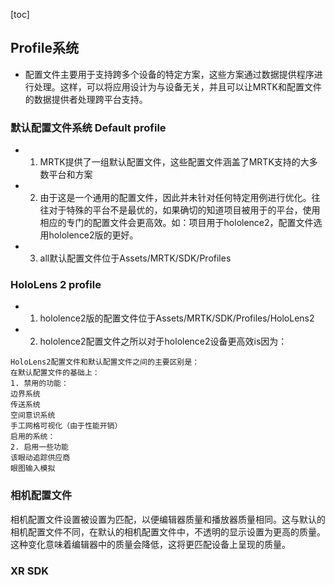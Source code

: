 [toc]


## Profile系统

- 配置文件主要用于支持跨多个设备的特定方案，这些方案通过数据提供程序进行处理。这样，可以将应用设计为与设备无关，并且可以让MRTK和配置文件的数据提供者处理跨平台支持。

### 默认配置文件系统 Default profile

- 1. MRTK提供了一组默认配置文件，这些配置文件涵盖了MRTK支持的大多数平台和方案
- 2. 由于这是一个通用的配置文件，因此并未针对任何特定用例进行优化。往往对于特殊的平台不是最优的，如果确切的知道项目被用于的平台，使用相应的专门的配置文件会更高效。如：项目用于hololence2，配置文件选用hololence2版的更好。
- 3. all默认配置文件位于Assets/MRTK/SDK/Profiles


### HoloLens 2 profile

- 1. hololence2版的配置文件位于Assets/MRTK/SDK/Profiles/HoloLens2
- 2. hololence2配置文件之所以对于hololence2设备更高效is因为：
```
HoloLens2配置文件和默认配置文件之间的主要区别是：
在默认配置文件的基础上：
1. 禁用的功能：
边界系统
传送系统
空间意识系统
手工网格可视化（由于性能开销）
启用的系统：
2. 启用一些功能
该眼动追踪供应商
眼图输入模拟

```

### 相机配置文件
相机配置文件设置被设置为匹配，以便编辑器质量和播放器质量相同。这与默认的相机配置文件不同，在默认的相机配置文件中，不透明的显示设置为更高的质量。这种变化意味着编辑器中的质量会降低，这将更匹配设备上呈现的质量。

### XR SDK




